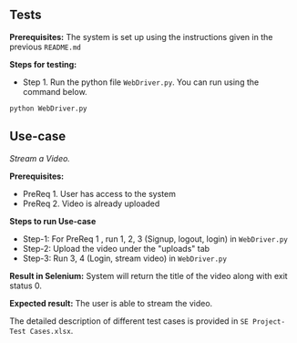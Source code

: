 ## Tests

**Prerequisites:**
The system is set up using the instructions given in the previous `README.md`

**Steps for testing:**
- Step 1. Run the python file `WebDriver.py`. You can run using the command below.
```
python WebDriver.py
```

## Use-case
*Stream a Video.*

**Prerequisites:**
- PreReq 1. User has access to the system
- PreReq 2. Video is already uploaded

**Steps to run Use-case**
- Step-1: For PreReq 1 , run 1, 2, 3 (Signup, logout, login) in `WebDriver.py`
- Step-2: Upload the video under the "uploads" tab
- Step-3: Run 3, 4 (Login, stream video) in `WebDriver.py`

**Result in Selenium:** System will return the title of the video along with exit status 0.

**Expected result:** The user is able to stream the video.

The detailed description of different test cases is provided in `SE Project- Test Cases.xlsx`.
